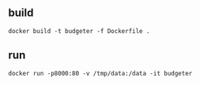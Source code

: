 
build
-----

```
docker build -t budgeter -f Dockerfile .
```

run
---

```
docker run -p8000:80 -v /tmp/data:/data -it budgeter
```
